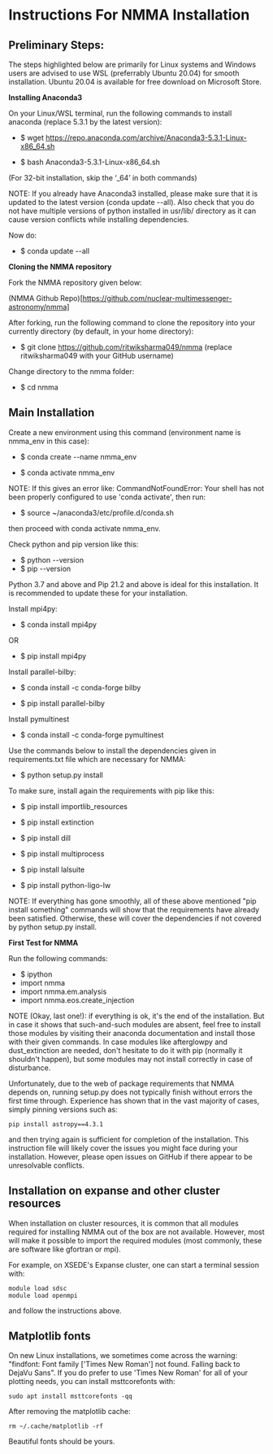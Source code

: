 # Instructions For NMMA Installation

## Preliminary Steps:

The steps highlighted below are primarily for Linux systems and Windows users are advised to use WSL (preferrably Ubuntu 20.04) for smooth installation. 
Ubuntu 20.04 is available for free download on Microsoft Store. 

**Installing Anaconda3**

On your Linux/WSL terminal, run the following commands to install anaconda (replace 5.3.1 by the latest version):


* $ wget https://repo.anaconda.com/archive/Anaconda3-5.3.1-Linux-x86_64.sh


* $ bash Anaconda3-5.3.1-Linux-x86_64.sh


(For 32-bit installation, skip the ‘_64’ in both commands)

NOTE: If you already have Anaconda3 installed, please make sure that it is updated to the latest version (conda update --all). Also check that you do not have multiple
versions of python installed in usr/lib/ directory as it can cause version conflicts while installing dependencies. 

Now do: 


* $ conda update --all


**Cloning the NMMA repository**

Fork the NMMA repository given below:


(NMMA Github Repo)[https://github.com/nuclear-multimessenger-astronomy/nmma]


After forking, run the following command to clone the repository into your currently directory (by default, in your home directory):


* $ git clone https://github.com/ritwiksharma049/nmma   (replace ritwiksharma049 with your GitHub username)

Change directory to the nmma folder:


* $ cd nmma


## Main Installation

Create a new environment using this command (environment name is nmma_env in this case):


* $ conda create --name nmma_env


* $ conda activate nmma_env


NOTE: If this gives an error like: CommandNotFoundError: Your shell has not been properly configured to use 'conda activate', then run:


* $ source ~/anaconda3/etc/profile.d/conda.sh


then proceed with conda activate nmma_env.

Check python and pip version like this:


* $ python --version
* $ pip --version


Python 3.7 and above and Pip 21.2 and above is ideal for this installation. It is recommended to update these for your installation. 


Install mpi4py:


* $ conda install mpi4py

OR 


* $ pip install mpi4py 


Install parallel-bilby:


* $ conda install -c conda-forge bilby



* $ pip install parallel-bilby



Install pymultinest 


* $ conda install -c conda-forge pymultinest


Use the commands below to install the dependencies given in requirements.txt file which are necessary for NMMA: 


* $ python setup.py install

To make sure, install again the requirements with pip like this:

* $ pip install importlib_resources


* $ pip install  extinction


* $ pip install dill


* $ pip install multiprocess


* $ pip install lalsuite


* $ pip install python-ligo-lw


NOTE: If everything has gone smoothly, all of these above mentioned "pip install something" commands will show that the requirements have already been satisfied. Otherwise, these will cover the dependencies
if not covered by python setup.py install.



**First Test for NMMA**

Run the following commands:

* $ ipython
* import nmma
* import nmma.em.analysis
* import nmma.eos.create_injection

NOTE (Okay, last one!): if everything is ok, it's the end of the installation. But in case it shows that such-and-such modules are absent, feel free to install those modules by visiting their anaconda documentation and install
those with their given commands. In case modules like afterglowpy and dust_extinction are needed, don't hesitate to do it with pip (normally it shouldn't happen), but some modules may not install correctly in case of disturbance.

Unfortunately, due to the web of package requirements that NMMA depends on, running setup.py does not typically finish without errors the first time through. Experience has shown that in the vast majority of cases, simply pinning versions such as:

	pip install astropy==4.3.1

and then trying again is sufficient for completion of the installation. This instruction file will likely cover the issues you might face during your installation. However, please open issues on GitHub if there appear to be unresolvable conflicts. 


## Installation on expanse and other cluster resources

When installation on cluster resources, it is common that all modules required for installing NMMA out of the box are not available. However, most will make it possible to import the required modules (most commonly, these are software like gfortran or mpi).

For example, on XSEDE's Expanse cluster, one can start a terminal session with:

	module load sdsc
	module load openmpi

and follow the instructions above.

## Matplotlib fonts

On new Linux installations, we sometimes come across the warning: "findfont: Font family ['Times New Roman'] not found. Falling back to DejaVu Sans". If you do prefer to use 'Times New Roman' for all of your plotting needs, you can install msttcorefonts with:

	sudo apt install msttcorefonts -qq

After removing the matplotlib cache:

	rm ~/.cache/matplotlib -rf

Beautiful fonts should be yours.





 






